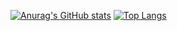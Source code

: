 [![Anurag's GitHub stats](https://github-readme-stats.vercel.app/api?username=jbrunomf&show_icons=true)](https://github.com/anuraghazra/github-readme-stats)
[![Top Langs](https://github-readme-stats.vercel.app/api/top-langs/?username=jbrunomf)](https://github.com/anuraghazra/github-readme-stats)
